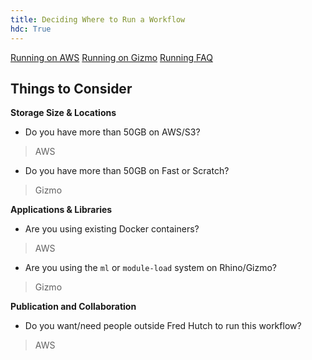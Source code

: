 ```yaml
---
title: Deciding Where to Run a Workflow
hdc: True
---
```


[Running on AWS](/hdc/workflows/running/running_on_aws.md)
[Running on Gizmo](/hdc/workflows/running/running_on_gizmo.md)
[Running FAQ](/hdc/workflows/running/running_faq.md)


## Things to Consider


**Storage Size & Locations**

* Do you have more than 50GB on AWS/S3?
> AWS
* Do you have more than 50GB on Fast or Scratch?
> Gizmo

**Applications & Libraries**

* Are you using existing Docker containers?
> AWS
* Are you using the `ml` or `module-load` system on Rhino/Gizmo?
> Gizmo

**Publication and Collaboration**

* Do you want/need people outside Fred Hutch to run this workflow?
> AWS

